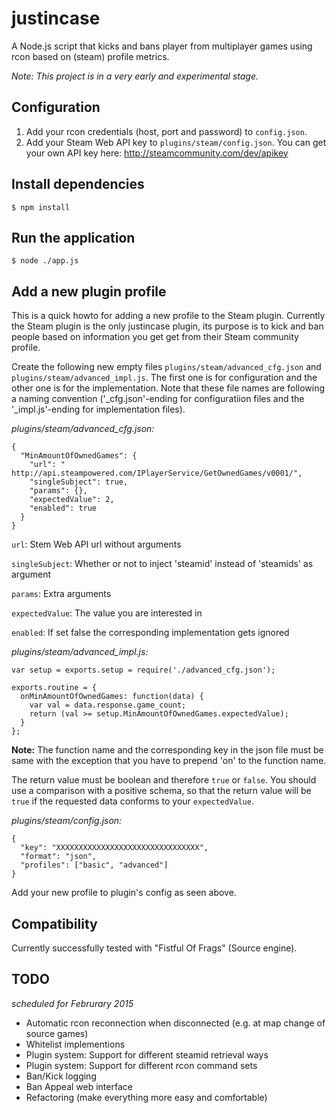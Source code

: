 justincase
==========

A Node.js script that kicks and bans player from multiplayer games using rcon based on (steam) profile metrics.

*Note: This project is in a very early and experimental stage.*

## Configuration

1. Add your rcon credentials (host, port and password) to `config.json`.
2. Add your Steam Web API key to `plugins/steam/config.json`. You can get your own API key here: http://steamcommunity.com/dev/apikey

## Install dependencies

    $ npm install


## Run the application

    $ node ./app.js

## Add a new plugin profile

This is a quick howto for adding a new profile to the Steam plugin. Currently the Steam plugin is the only justincase plugin, its purpose is to kick and ban people based on information you get get from their Steam community profile.

Create the following new empty files `plugins/steam/advanced_cfg.json` and `plugins/steam/advanced_impl.js`.
The first one is for configuration and the other one is for the implementation. Note that these file names are following a naming convention ('_cfg.json'-ending for configuratiion files and the '_impl.js'-ending for implementation files).

*plugins/steam/advanced_cfg.json:*
```
{
  "MinAmountOfOwnedGames": {
    "url": " http://api.steampowered.com/IPlayerService/GetOwnedGames/v0001/",
    "singleSubject": true,
    "params": {},
    "expectedValue": 2,
    "enabled": true
  }
}
```
`url`: Stem Web API url without arguments

`singleSubject`: Whether or not to inject 'steamid' instead of 'steamids' as argument

`params`: Extra arguments

`expectedValue`: The value you are interested in

`enabled`: If set false the corresponding implementation gets ignored


*plugins/steam/advanced_impl.js:*
```
var setup = exports.setup = require('./advanced_cfg.json');

exports.routine = {
  onMinAmountOfOwnedGames: function(data) {
    var val = data.response.game_count;
    return (val >= setup.MinAmountOfOwnedGames.expectedValue);
  }
};
```
**Note:** The function name and the corresponding key in the json file must be same with the exception that you have to prepend 'on' to the function name.

The return value must be boolean and therefore `true` or `false`. You should use a comparison with a positive schema, so that the return value will be `true` if the requested data conforms to your `expectedValue`.

*plugins/steam/config.json:*
```
{
  "key": "XXXXXXXXXXXXXXXXXXXXXXXXXXXXXXXX",
  "format": "json",
  "profiles": ["basic", "advanced"]
}
```

Add your new profile to plugin's config as seen above.

## Compatibility

Currently successfully tested with "Fistful Of Frags" (Source engine). 

## TODO

*scheduled for Februrary 2015*
* Automatic rcon reconnection when disconnected (e.g. at map change of source games)
* Whitelist implementions
* Plugin system: Support for different steamid retrieval ways
* Plugin system: Support for different rcon command sets
* Ban/Kick logging
* Ban Appeal web interface
* Refactoring (make everything more easy and comfortable)
